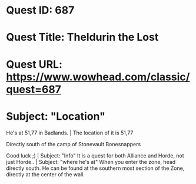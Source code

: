 # Quest ID: 687
# Quest Title: Theldurin the Lost
# Quest URL: https://www.wowhead.com/classic/quest=687
# Subject: "Location"
He's at 51,77 in Badlands. | The location of it is 51,77

Directly south of the camp of Stonevault Bonesnappers

Good luck ;) | Subject: "Info"
It is a quest for both Alliance and Horde, not just Horde.. | Subject: "where he's at"
When you enter the zone, head directly south. He can be found at the southern most section of the Zone, directly at the center of the wall.